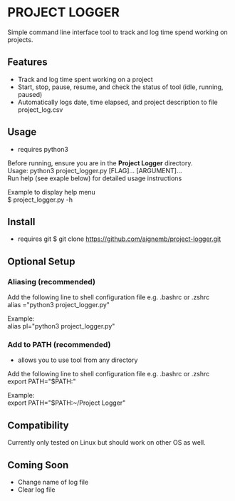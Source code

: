 # PROJECT LOGGER

Simple command line interface tool to track and log time spend working on projects.  

## Features
- Track and log time spent working on a project
- Start, stop, pause, resume, and check the status of tool (idle, running, paused)
- Automatically logs date, time elapsed, and project description to file project_log.csv

## Usage
- requires python3

Before running, ensure you are in the **Project Logger** directory.  
Usage: python3 project_logger.py [FLAG]... [ARGUMENT]...  
Run help (see exaple below) for detailed usage instructions  

Example to display help menu  
$ project_logger.py -h  

## Install
- requires git
$ git clone https://github.com/aignemb/project-logger.git

## Optional Setup
### Aliasing (recommended)
Add the following line to shell configuration file e.g. .bashrc or .zshrc  
alias <alias>="python3 project_logger.py"  

Example:  
alias pl="python3 project_logger.py"  

### Add to PATH (recommended)
- allows you to use tool from any directory

Add the following line to shell configuration file e.g. .bashrc or .zshrc  
export PATH="$PATH:<path to project logger directory>"  

Example:  
export PATH="$PATH:~/Project Logger"  

## Compatibility
Currently only tested on Linux but should work on other OS as well.  

## Coming Soon
- Change name of log file
- Clear log file
